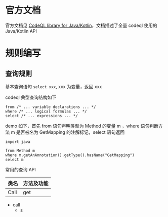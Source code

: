  
# 官方文档

官方文档见 [CodeQL library for Java/Kotlin](https://codeql.github.com/codeql-standard-libraries/java/index.html)，文档描述了全量 codeql 使用的 Java/Kotlin API 

# 规则编写

## 查询规则

基本查询语句 `select xxx`, xxx 为变量，返回 xxx

codeql 典型查询结构如下
```
from /* ... variable declarations ... */
where /* ... logical formulas ... */
select /* ... expressions ... */
```

demo 如下，首先 from 语句声明类型为 Method 的变量 m ，where 语句判断方法 m 是否被名为 GetMapping 的注解标记，select 语句返回

```
import java

from Method m
where m.getAnAnnotation().getType().hasName("GetMapping")
select m
```

常用的查询 API 

类名|方法及功能
:-|:-
Call|get 

- call
  - s 



